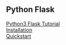 ## Python Flask

[Python3 Flask Tutorial](https://flask.palletsprojects.com/en/1.1.x/tutorial/#tutorial)  
[Installation](https://flask.palletsprojects.com/en/1.1.x/installation/#installation)  
[Quickstart](https://flask.palletsprojects.com/en/1.1.x/quickstart/#quickstarthttps://flask.palletsprojects.com/en/1.1.x/quickstart/#quickstart)  
